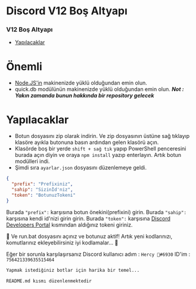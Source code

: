 # Discord V12 Boş Altyapı 

### V12 Boş Altyapı 

- [Yapılacaklar](#yapılacaklar)

# Önemli
* [Node.JS'in](https://nodejs.org/en/) makinenizde yüklü olduğundan emin olun.
* quick.db modülünün makinenizde yüklü olduğundan emin olun. ***Not : Yakın zamanda bunun hakkında bir repository gelecek***

# Yapılacaklar
* Botun dosyasını zip olarak indirin. Ve zip dosyasının üstüne sağ tıklayıp klasöre ayıkla butonuna basın ardından gelen klasörü açın.
* Klasörde boş bir yerde `shift + sağ tık` yapıp PowerShell penceresini burada açın diyin ve oraya `npm install` yazıp enterlayın. Artık botun modülleri indi.
* Şimdi sıra `ayarlar.json` dosyasını düzenlemeye geldi.
```json
{
  "prefix": "Prefixiniz", 
  "sahip": "Sizinİd'niz",
  "token": "BotunuzTokeni"
}
``` 

Burada `"prefix":` karşısına botun önekini(prefixini) girin.
Burada `"sahip":` karşısına kendi id'nizi girin girin.
Burada `"token":` karşısına [Discord Developers Portal](https://discord.com/developers/applications/) kısmından aldığınız tokeni giriniz.

🎉 Ve run.bat dosyasını açınız ve botunuz aktif! Artık yeni kodlarınızı, komutlarınız ekleyebilirsiniz iyi kodlamalar... 🎉

Eğer bir sorunla karşılaşırsanız Discord kullanıcı adım : `Hercy 🍁#6930` ID'im : `756421339635515464`


```md
Yapmak istediğiniz botlar için harika bir temel...
```

```README.md kısmı düzenlenmektedir```
